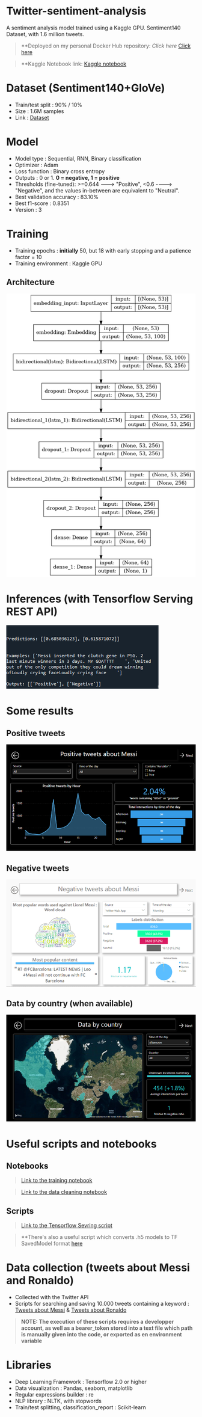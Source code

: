 # Twitter-sentiment-analysis

A sentiment analysis model trained using a Kaggle GPU. Sentiment140 Dataset, with 1.6 million tweets.  

> **Deployed on my personal Docker Hub repository: *Click here* [Click here](https://hub.docker.com/repository/docker/ibrahimserouis/my-tensorflow-models)

> **Kaggle Notebook link:  [Kaggle notebook](https://www.kaggle.com/ibrahimserouis99/twitter-sentiment-analysis)

# Dataset (Sentiment140+GloVe)

- Train/test split : 90% / 10% 
- Size : 1.6M samples 
- Link : [Dataset](https://www.kaggle.com/ibrahimserouis99/twitter-sentiment-analysis-and-word-embeddings)


# Model

- Model type : Sequential, RNN, Binary classification
- Optimizer : Adam
- Loss function : Binary cross entropy 
- Outputs : 0 or 1. **0 = negative, 1 = positive**
- Thresholds (fine-tuned):  >=0.644 ---> "Positive", <0.6 ----> "Negative", and the values in-between are equivalent to "Neutral".
- Best validation accuracy : 83.10%
- Best f1-score :  0.8351
- Version : 3

# Training 

- Training epochs : **initially** 50, but 18 with early stopping and a patience factor = 10
- Training environment : Kaggle GPU


## Architecture

![Model_architecture](Screenshots/Model%20architecture.png)

# Inferences (with Tensorflow Serving REST API)

![Inference example](Screenshots/Inference%20example.PNG)

# Some results 

## Positive tweets

![Positives](Results/Positives.PNG)

## Negative tweets 

![Negatives](Results/Negatives.PNG)

## Data by country (when available)

![Country](Results/Data%20by%20country%20v2.PNG)

# Useful scripts and notebooks

## Notebooks 

> [Link to the training notebook](Notebook/twitter-sentiment-analysis.ipynb)

> [Link to the data cleaning notebook](Notebook/data-cleaning-messi-and-ronaldo-tweets.ipynb)

## Scripts

> [Link to the Tensorflow Sevring script](Scripts/test_the_model.py)

> **There's also a useful script which converts .h5 models to TF SavedModel format [here](Scripts/convert_from_h5_to_TFSavedModel.py)

# Data collection (tweets about Messi and Ronaldo)

- Collected with the Twitter API 
- Scripts for searching and saving 10.000 tweets containing a keyword : [Tweets about Messi](Scripts/search_n_times_100_messi_tweets.py) & [Tweets about Ronaldo](Scripts/search_n_times_100_ronaldo_tweets.py)

> **NOTE: The execution of these scripts requires a developper account, as well as a bearer_token stored into a text file which path is manually given into the code, or exported as en environment variable**

# Libraries

- Deep Learning Framework : Tensorflow 2.0 or higher 
- Data visualization : Pandas, seaborn, matplotlib
- Regular expressions builder : re 
- NLP library : NLTK, with stopwords
- Train/test splitting, classification_report : Scikit-learn
